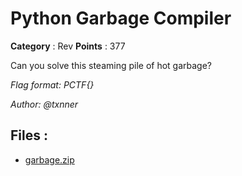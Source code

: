 # Python Garbage Compiler

**Category** : Rev
**Points** : 377

Can you solve this steaming pile of hot garbage?

*Flag format: PCTF{}*

*Author: @txnner*

## Files : 
 - [garbage.zip](./garbage.zip)


